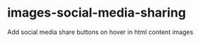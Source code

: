 images-social-media-sharing
===========================

Add social media share buttons on hover in html content images
